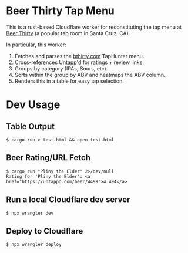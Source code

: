 # Beer Thirty Tap Menu

This is a rust-based Cloudflare worker for reconstituting the tap menu at [Beer Thirty](https://www.beerthirtysantacruz.com/) (a popular tap room in Santa Cruz, CA).

In particular, this worker:

1. Fetches and parses the [bthirty.com](http://bthirty.com) TapHunter menu.
2. Cross-references [Untapp'd](https://untappd.com) for ratings + review links.
3. Groups by category (IPAs, Sours, etc).
4. Sorts within the group by ABV and heatmaps the ABV column.
5. Renders this in a table for easy tap selection.

# Dev Usage

## Table Output

```
$ cargo run > test.html && open test.html
```

## Beer Rating/URL Fetch

```
$ cargo run "Pliny the Elder" 2>/dev/null
Rating for 'Pliny the Elder': <a href="https://untappd.com/beer/4499">4.494</a>
```

## Run a local Cloudflare dev server

```
$ npx wrangler dev
```

## Deploy to Cloudflare

```
$ npx wrangler deploy
```
